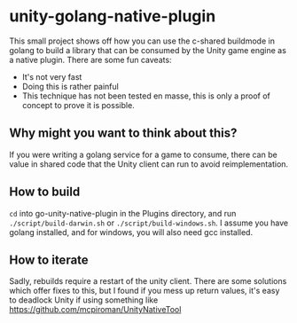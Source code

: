 # unity-golang-native-plugin

This small project shows off how you can use the c-shared buildmode in golang to build a library that can be consumed by the Unity game engine as a native plugin. There are some fun caveats:

- It's not very fast
- Doing this is rather painful
- This technique has not been tested en masse, this is only a proof of concept to prove it is possible.

## Why might you want to think about this?

If you were writing a golang service for a game to consume, there can be value in shared code that the Unity client can run to avoid reimplementation.

## How to build

`cd` into go-unity-native-plugin in the Plugins directory, and run `./script/build-darwin.sh` or `./script/build-windows.sh`. I assume you have golang installed, and for windows, you will also need gcc installed.

## How to iterate

Sadly, rebuilds require a restart of the unity client. There are some solutions which offer fixes to this, but I found if you mess up return values, it's easy to deadlock Unity if using something like https://github.com/mcpiroman/UnityNativeTool
